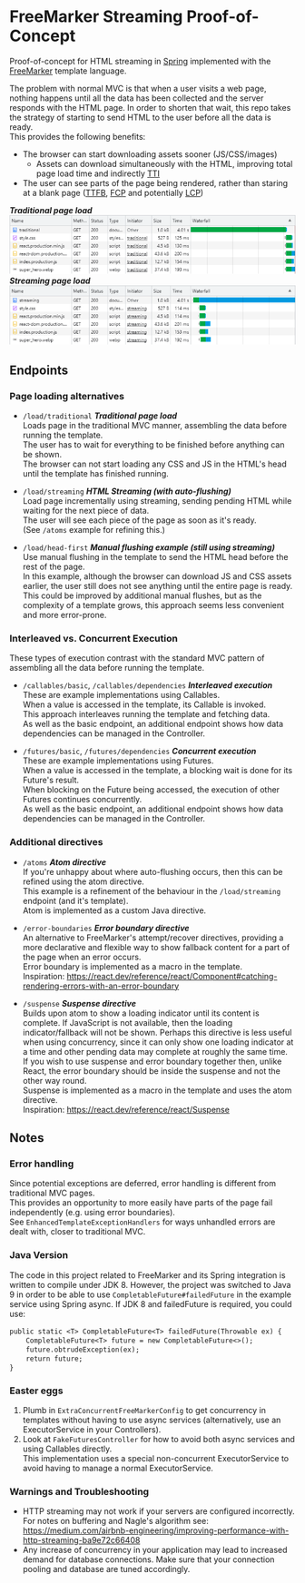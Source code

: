 # FreeMarker Streaming Proof-of-Concept

Proof-of-concept for HTML streaming in [Spring](https://spring.io/projects/spring-boot) implemented with the [FreeMarker](https://freemarker.apache.org/) template language.  

The problem with normal MVC is that when a user visits a web page,
nothing happens until all the data has been collected and the server responds with the HTML page. 
In order to shorten that wait, this repo takes the strategy of starting to send HTML to the user before all the data is ready.  
This provides the following benefits: 
- The browser can start downloading assets sooner (JS/CSS/images) 
  - Assets can download simultaneously with the HTML, improving total page load time and indirectly [TTI](https://web.dev/tti/)
- The user can see parts of the page being rendered, rather than staring at a blank page 
([TTFB](https://web.dev/ttfb/), [FCP](https://web.dev/fcp/) and potentially [LCP](https://web.dev/lcp/))

***Traditional page load***  
![Traditional page network requests](/markdown_assets/load_traditional.png)  
***Streaming page load***  
![Streaming page network requests](/markdown_assets/load_streaming.png)  


## Endpoints


### Page loading alternatives
- `/load/traditional` ***Traditional page load***  
Loads page in the traditional MVC manner, assembling the data before running the template.  
The user has to wait for everything to be finished before anything can be shown.  
The browser can not start loading any CSS and JS in the HTML's head until the template has finished running.  


- `/load/streaming` ***HTML Streaming (with auto-flushing)***  
Load page incrementally using streaming, sending pending HTML while waiting for the next piece of data.  
The user will see each piece of the page as soon as it's ready.  
(See `/atoms` example for refining this.)


- `/load/head-first` ***Manual flushing example (still using streaming)***  
Use manual flushing in the template to send the HTML head before the rest of the page.  
In this example, although the browser can download JS and CSS assets earlier, 
the user still does not see anything until the entire page is ready. This could be improved by additional manual flushes, 
but as the complexity of a template grows, this approach seems less convenient and more error-prone.


### Interleaved vs. Concurrent Execution

These types of execution contrast with the standard MVC pattern of assembling all the data before running the template.

- `/callables/basic`,  `/callables/dependencies` ***Interleaved execution***  
These are example implementations using Callables.  
When a value is accessed in the template, its Callable is invoked.  
This approach interleaves running the template and fetching data.  
As well as the basic endpoint, an additional endpoint shows how data dependencies can be managed in the Controller.


- `/futures/basic`, `/futures/dependencies` ***Concurrent execution***  
These are example implementations using Futures.  
When a value is accessed in the template, a blocking wait is done for its Future's result.  
When blocking on the Future being accessed, the execution of other Futures continues concurrently.  
As well as the basic endpoint, an additional endpoint shows how data dependencies can be managed in the Controller.


### Additional directives

- `/atoms` ***Atom directive***  
If you're unhappy about where auto-flushing occurs, then this can be refined using the atom directive.  
This example is a refinement of the behaviour in the `/load/streaming` endpoint (and it's template).  
Atom is implemented as a custom Java directive.  


- `/error-boundaries` ***Error boundary directive***  
An alternative to FreeMarker's attempt/recover directives, providing a more declarative and flexible way
to show fallback content for a part of the page when an error occurs.  
Error boundary is implemented as a macro in the template.  
Inspiration: https://react.dev/reference/react/Component#catching-rendering-errors-with-an-error-boundary


- `/suspense` ***Suspense directive***  
Builds upon atom to show a loading indicator until its content is complete.
If JavaScript is not available, then the loading indicator/fallback will not be shown. 
Perhaps this directive is less useful when using concurrency, since it can only show 
one loading indicator at a time and other pending data may complete at roughly the same time.  
If you wish to use suspense and error boundary together then, unlike React,
the error boundary should be inside the suspense and not the other way round.  
Suspense is implemented as a macro in the template and uses the atom directive.  
Inspiration: https://react.dev/reference/react/Suspense


## Notes

### Error handling

Since potential exceptions are deferred, error handling is different from traditional MVC pages.  
This provides an opportunity to more easily have parts of the page fail independently (e.g. using error boundaries).  
See `EnhancedTemplateExceptionHandlers` for ways unhandled errors are dealt with, closer to traditional MVC. 

### Java Version

The code in this project related to FreeMarker and its Spring integration is written to compile under JDK 8. 
However, the project was switched to Java 9 in order to be able to use `CompletableFuture#failedFuture` 
in the example service using Spring async. If JDK 8 and failedFuture is required, you could use:
```
public static <T> CompletableFuture<T> failedFuture(Throwable ex) {
    CompletableFuture<T> future = new CompletableFuture<>();
    future.obtrudeException(ex);
    return future;
}
```

### Easter eggs

1. Plumb in `ExtraConcurrentFreeMarkerConfig` to get concurrency in templates without having to use async services 
(alternatively, use an ExecutorService in your Controllers).  
2. Look at `FakeFuturesController` for how to avoid both async services and using Callables directly.  
This implementation uses a special non-concurrent ExecutorService to avoid having to manage a normal ExecutorService. 

### Warnings and Troubleshooting

- HTTP streaming may not work if your servers are configured incorrectly. For notes on buffering and Nagle's algorithm see:
  https://medium.com/airbnb-engineering/improving-performance-with-http-streaming-ba9e72c66408
- Any increase of concurrency in your application may lead to increased demand for database connections.
  Make sure that your connection pooling and database are tuned accordingly.
